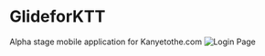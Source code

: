 # GlideforKTT
Alpha stage mobile application for Kanyetothe.com
![Login Page](https://i.imgur.com/1qKdvnw.png "Login")
